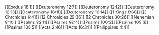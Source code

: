 [[Exodus 18:1]]
[[Deuteronomy 12:7]]
[[Deuteronomy 12:12]]
[[Deuteronomy 12:18]]
[[Deuteronomy 16:11]]
[[Deuteronomy 16:14]]
[[1 Kings 8:66]]
[[2 Chronicles 6:41]]
[[2 Chronicles 29:36]]
[[2 Chronicles 30:26]]
[[Nehemiah 8:10]]
[[Psalms 32:11]]
[[Psalms 92:4]]
[[Psalms 100:2]]
[[Psalms 105:3]]
[[Psalms 106:5]]
[[Acts 2:46]]
[[Acts 16:34]]
[[Philippians 4:4]]
